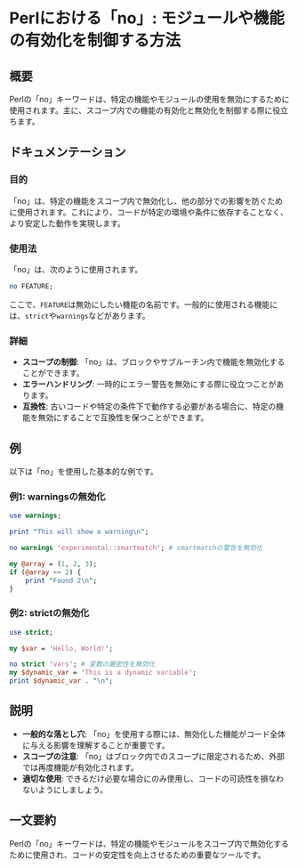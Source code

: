 <!--
Meta Description: # Perlにおける「no」: モジュールや機能の有効化を制御する方法 ## 概要 Perlの「no」キーワードは、特定の機能やモジュールの使用を無効にするために使用されます。主に、スコープ内での機能の有効化と無効化を制御する際に役立ちます。 ## ドキュメンテーション ### 目的 「no」は、特...
Meta Keywords: perl, strict, warnings, print, perlの
-->

# Perlにおける「no」: モジュールや機能の有効化を制御する方法

## 概要
Perlの「no」キーワードは、特定の機能やモジュールの使用を無効にするために使用されます。主に、スコープ内での機能の有効化と無効化を制御する際に役立ちます。

## ドキュメンテーション
### 目的
「no」は、特定の機能をスコープ内で無効化し、他の部分での影響を防ぐために使用されます。これにより、コードが特定の環境や条件に依存することなく、より安定した動作を実現します。

### 使用法
「no」は、次のように使用されます。

```perl
no FEATURE;
```

ここで、`FEATURE`は無効にしたい機能の名前です。一般的に使用される機能には、`strict`や`warnings`などがあります。

### 詳細
- **スコープの制御**: 「no」は、ブロックやサブルーチン内で機能を無効化することができます。
- **エラーハンドリング**: 一時的にエラー警告を無効にする際に役立つことがあります。
- **互換性**: 古いコードや特定の条件下で動作する必要がある場合に、特定の機能を無効にすることで互換性を保つことができます。

## 例
以下は「no」を使用した基本的な例です。

### 例1: warningsの無効化
```perl
use warnings;

print "This will show a warning\n";

no warnings 'experimental::smartmatch'; # smartmatchの警告を無効化

my @array = (1, 2, 3);
if (@array ~~ 2) {
    print "Found 2\n";
}
```

### 例2: strictの無効化
```perl
use strict;

my $var = 'Hello, World!';

no strict 'vars'; # 変数の厳密性を無効化
my $dynamic_var = 'This is a dynamic variable';
print $dynamic_var . "\n";
```

## 説明
- **一般的な落とし穴**: 「no」を使用する際には、無効化した機能がコード全体に与える影響を理解することが重要です。
- **スコープの注意**: 「no」はブロック内でのスコープに限定されるため、外部では再度機能が有効化されます。
- **適切な使用**: できるだけ必要な場合にのみ使用し、コードの可読性を損なわないようにしましょう。

## 一文要約
Perlの「no」キーワードは、特定の機能やモジュールをスコープ内で無効化するために使用され、コードの安定性を向上させるための重要なツールです。